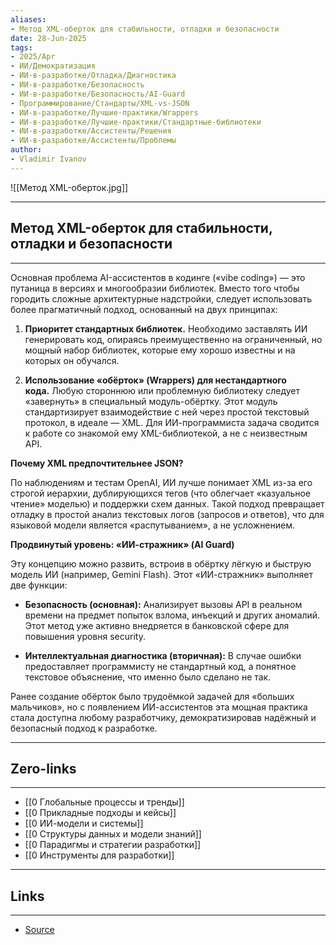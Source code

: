 ```yaml
---
aliases: 
- Метод XML-оберток для стабильности, отладки и безопасности 
date: 28-Jun-2025
tags:
- 2025/Apr
- ИИ/Демократизация
- ИИ-в-разработке/Отладка/Диагностика
- ИИ-в-разработке/Безопасность
- ИИ-в-разработке/Безопасность/AI-Guard
- Программирование/Стандарты/XML-vs-JSON
- ИИ-в-разработке/Лучшие-практики/Wrappers
- ИИ-в-разработке/Лучшие-практики/Стандартные-библиотеки
- ИИ-в-разработке/Ассистенты/Решения
- ИИ-в-разработке/Ассистенты/Проблемы
author:
- Vladimir Ivanov
---
```

![[Метод XML-оберток.jpg]]

-----
##  Метод XML-оберток для стабильности, отладки и безопасности 
-----
Основная проблема AI-ассистентов в кодинге («vibe coding») — это путаница в версиях и многообразии библиотек. Вместо того чтобы городить сложные архитектурные надстройки, следует использовать более прагматичный подход, основанный на двух принципах:

1. **Приоритет стандартных библиотек.** Необходимо заставлять ИИ генерировать код, опираясь преимущественно на ограниченный, но мощный набор библиотек, которые ему хорошо известны и на которых он обучался.
    
2. **Использование «обёрток» (Wrappers) для нестандартного кода.** Любую стороннюю или проблемную библиотеку следует «завернуть» в специальный модуль-обёртку. Этот модуль стандартизирует взаимодействие с ней через простой текстовый протокол, в идеале — XML. Для ИИ-программиста задача сводится к работе со знакомой ему XML-библиотекой, а не с неизвестным API.
    

**Почему XML предпочтительнее JSON?**  

По наблюдениям и тестам OpenAI, ИИ лучше понимает XML из-за его строгой иерархии, дублирующихся тегов (что облегчает «казуальное чтение» моделью) и поддержки схем данных. Такой подход превращает отладку в простой анализ текстовых логов (запросов и ответов), что для языковой модели является «распутыванием», а не усложнением.

**Продвинутый уровень: «ИИ-стражник» (AI Guard)**  

Эту концепцию можно развить, встроив в обёртку лёгкую и быструю модель ИИ (например, Gemini Flash). Этот «ИИ-стражник» выполняет две функции:

- **Безопасность (основная):** Анализирует вызовы API в реальном времени на предмет попыток взлома, инъекций и других аномалий. Этот метод уже активно внедряется в банковской сфере для повышения уровня security.
    
- **Интеллектуальная диагностика (вторичная):** В случае ошибки предоставляет программисту не стандартный код, а понятное текстовое объяснение, что именно было сделано не так.
    

Ранее создание обёрток было трудоёмкой задачей для «больших мальчиков», но с появлением ИИ-ассистентов эта мощная практика стала доступна любому разработчику, демократизировав надёжный и безопасный подход к разработке.

---
## Zero-links
---
- [[0 Глобальные процессы и тренды]]
- [[0 Прикладные подходы и кейсы]]
- [[0 ИИ-модели и системы]]
- [[0 Структуры данных и модели знаний]]
- [[0 Парадигмы и стратегии разработки]]
- [[0 Инструменты для разработки]]

---
## Links
---
- [Source](https://t.me/turboproject/1632)